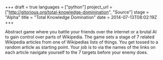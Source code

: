 +++
draft = true
languages = ["python"]
project_url = ["http://gitorious.org/total-knowledge-dominination", "Source"]
stage = "Alpha"
title = "Total Knowledge Domination"
date = 2014-07-13T08:02:19Z
+++

Abstract game where you battle your friends over the internet or a brutal AI
to gain control over parts of Wikipedia.
The game sets a stage of 7 related Wikipedia articles from one of Wikipedias
lists of things.
You get tossed to a random article as starting point.
Your job is to via the names of the links on each article navigate yourself to
the 7 targets before your enemy does.
